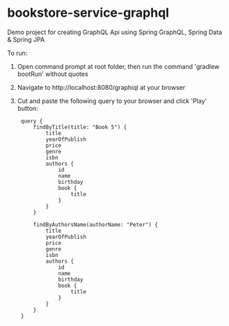 # bookstore-service-graphql
Demo project for creating GraphQL Api using Spring GraphQL, Spring Data & Spring JPA

To run:

1) Open command prompt at root folder, then run the command 'gradlew bootRun' without quotes
2) Navigate to http://localhost:8080/graphiql at your browser
3) Cut and paste the following query to your browser and click 'Play' button:

        query {
            findByTitle(title: "Book 5") {
                title
                yearOfPublish
                price
                genre
                isbn
                authors {
                    id
                    name
                    birthday
                    book {
                        title
                    }
                }
            }

            findByAuthorsName(authorName: "Peter") {
                title
                yearOfPublish
                price
                genre
                isbn
                authors {
                    id
                    name
                    birthday
                    book {
                        title
                    }
                }
            }
        }


